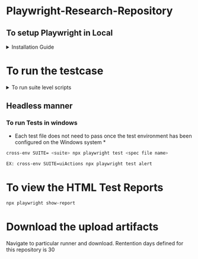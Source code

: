 # Playwright-Research-Repository
 
## To setup Playwright in Local
<details>
 <summary>Installation Guide</summary>
 
## Installing VS Code Editor for Scripting/Editing (Any Editors we can use)
 - Download the VS Code Editor from here for both Mac and Windows

## Installing the NodeJs
 - Download the NodeJs from here for both Mac and Windows

## Installing Playwright Test extension for VS Code
 - Filter Playwright Test for VSCode extension from Microsoft and install

## Setting up the Project
- Clone the Playwright-Research-Repository into the local machine
- Launch VS Code editor and open the cloned project
- Click on the Terminal tab and click New Terminal
- Run the following commands to install the node modules and playwright 
```bash
npm install
```
- If you are still seeing issue trying to run the test, you might need to reinstall playwright or add Playwright Test for VSCode Extention
```bash
npx playwright install
```
</details>


# To run the testcase
<details>
 <summary>To run suite level scripts</summary>
  
```bash
 cross-env SUITE=shadowDom npx playwright test 
```
 
```bash
 npm run shadowDom
```
</details>

## Headless manner 
### To run Tests in windows 
* Each test file does not need to pass once the test environment has been configured on the Windows system *
 ```bash
 cross-env SUITE= <suite> npx playwright test <spec file name>
 
 EX: cross-env SUITE=uiActions npx playwright test alert
 ```
 
# To view the HTML Test Reports
```bash
npx playwright show-report
```

# Download the upload artifacts
Navigate to particular runner and download. Rentention days defined for this repository is 30
